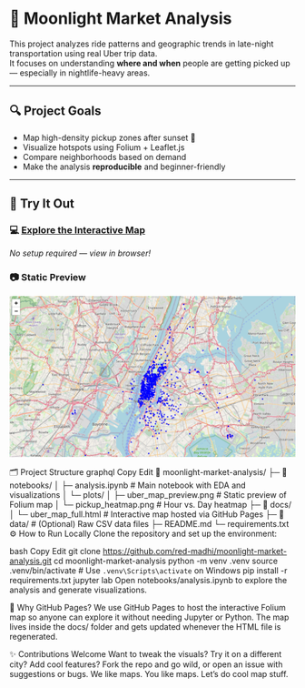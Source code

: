 # 🌙 Moonlight Market Analysis

This project analyzes ride patterns and geographic trends in late-night transportation using real Uber trip data.  
It focuses on understanding **where and when** people are getting picked up — especially in nightlife-heavy areas.

---

## 🔍 Project Goals

- Map high-density pickup zones after sunset 🌆  
- Visualize hotspots using Folium + Leaflet.js  
- Compare neighborhoods based on demand  
- Make the analysis **reproducible** and beginner-friendly  

---

## 🧪 Try It Out

### 💻 [Explore the Interactive Map](https://red-madhi.github.io/moonlight-market-analysis/uber_map_full.html)  
*No setup required — view in browser!*

### 📷 Static Preview  
![Pickup Map Preview](notebooks/plots/uber_map_preview.png)

🗂️ Project Structure
graphql
Copy
Edit
📁 moonlight-market-analysis/
├─ 📁 notebooks/
│  ├─ analysis.ipynb          # Main notebook with EDA and visualizations
│  └─ plots/
│     ├─ uber_map_preview.png # Static preview of Folium map
│     └─ pickup_heatmap.png   # Hour vs. Day heatmap
├─ 📁 docs/
│  └─ uber_map_full.html      # Interactive map hosted via GitHub Pages
├─ 📁 data/                    # (Optional) Raw CSV data files
├─ README.md
└─ requirements.txt
⚙️ How to Run Locally
Clone the repository and set up the environment:

bash
Copy
Edit
git clone https://github.com/red-madhi/moonlight-market-analysis.git
cd moonlight-market-analysis
python -m venv .venv
source .venv/bin/activate   # Use `.venv\Scripts\activate` on Windows
pip install -r requirements.txt
jupyter lab
Open notebooks/analysis.ipynb to explore the analysis and generate visualizations.

🤔 Why GitHub Pages?
We use GitHub Pages to host the interactive Folium map so anyone can explore it without needing Jupyter or Python.
The map lives inside the docs/ folder and gets updated whenever the HTML file is regenerated.

✨ Contributions Welcome
Want to tweak the visuals? Try it on a different city? Add cool features?
Fork the repo and go wild, or open an issue with suggestions or bugs.
We like maps. You like maps. Let’s do cool map stuff.



